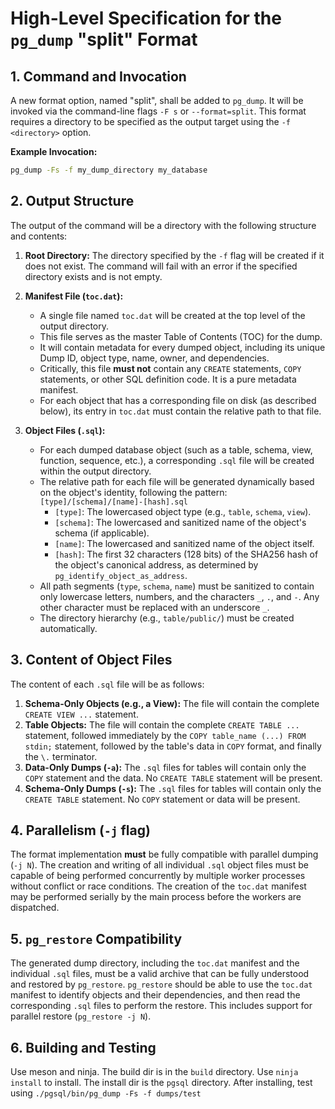 # **High-Level Specification for the `pg_dump` "split" Format**

## **1. Command and Invocation**

A new format option, named "split", shall be added to `pg_dump`. It will be invoked via the command-line flags `-F s` or `--format=split`. This format requires a directory to be specified as the output target using the `-f <directory>` option.

**Example Invocation:**
```bash
pg_dump -Fs -f my_dump_directory my_database
```

## **2. Output Structure**

The output of the command will be a directory with the following structure and contents:

1.  **Root Directory:** The directory specified by the `-f` flag will be created if it does not exist. The command will fail with an error if the specified directory exists and is not empty.

2.  **Manifest File (`toc.dat`):**
    *   A single file named `toc.dat` will be created at the top level of the output directory.
    *   This file serves as the master Table of Contents (TOC) for the dump.
    *   It will contain metadata for every dumped object, including its unique Dump ID, object type, name, owner, and dependencies.
    *   Critically, this file **must not** contain any `CREATE` statements, `COPY` statements, or other SQL definition code. It is a pure metadata manifest.
    *   For each object that has a corresponding file on disk (as described below), its entry in `toc.dat` must contain the relative path to that file.

3.  **Object Files (`.sql`):**
    *   For each dumped database object (such as a table, schema, view, function, sequence, etc.), a corresponding `.sql` file will be created within the output directory.
    *   The relative path for each file will be generated dynamically based on the object's identity, following the pattern:
        `[type]/[schema]/[name]-[hash].sql`
        *   `[type]`: The lowercased object type (e.g., `table`, `schema`, `view`).
        *   `[schema]`: The lowercased and sanitized name of the object's schema (if applicable).
        *   `[name]`: The lowercased and sanitized name of the object itself.
        *   `[hash]`: The first 32 characters (128 bits) of the SHA256 hash of the object's canonical address, as determined by `pg_identify_object_as_address`.
    *   All path segments (`type`, `schema`, `name`) must be sanitized to contain only lowercase letters, numbers, and the characters `_`, `.`, and `-`. Any other character must be replaced with an underscore `_`.
    *   The directory hierarchy (e.g., `table/public/`) must be created automatically.

## **3. Content of Object Files**

The content of each `.sql` file will be as follows:

1.  **Schema-Only Objects (e.g., a View):** The file will contain the complete `CREATE VIEW ...` statement.
2.  **Table Objects:** The file will contain the complete `CREATE TABLE ...` statement, followed immediately by the `COPY table_name (...) FROM stdin;` statement, followed by the table's data in `COPY` format, and finally the `\.` terminator.
3.  **Data-Only Dumps (`-a`):** The `.sql` files for tables will contain only the `COPY` statement and the data. No `CREATE TABLE` statement will be present.
4.  **Schema-Only Dumps (`-s`):** The `.sql` files for tables will contain only the `CREATE TABLE` statement. No `COPY` statement or data will be present.

## **4. Parallelism (`-j` flag)**

The format implementation **must** be fully compatible with parallel dumping (`-j N`). The creation and writing of all individual `.sql` object files must be capable of being performed concurrently by multiple worker processes without conflict or race conditions. The creation of the `toc.dat` manifest may be performed serially by the main process before the workers are dispatched.

## **5. `pg_restore` Compatibility**

The generated dump directory, including the `toc.dat` manifest and the individual `.sql` files, must be a valid archive that can be fully understood and restored by `pg_restore`. `pg_restore` should be able to use the `toc.dat` manifest to identify objects and their dependencies, and then read the corresponding `.sql` files to perform the restore. This includes support for parallel restore (`pg_restore -j N`).

## **6. Building and Testing**

Use meson and ninja.
The build dir is in the `build` directory.
Use `ninja install` to install.
The install dir is the `pgsql` directory.
After installing, test using `./pgsql/bin/pg_dump -Fs -f dumps/test`
